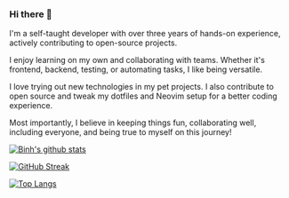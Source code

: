 ### Hi there 👋

I'm a self-taught developer with over three years of hands-on experience,
actively contributing to open-source projects.

I enjoy learning on my own and collaborating with teams. Whether it's frontend,
backend, testing, or automating tasks, I like being versatile.

I love trying out new technologies in my pet projects. I also contribute to
open source and tweak my dotfiles and Neovim setup for a better coding
experience.

Most importantly, I believe in keeping things fun, collaborating well,
including everyone, and being true to myself on this journey!

[![Binh's github stats](https://github-readme-stats.vercel.app/api?username=binhtran432k&theme=dracula&count_private=true&show_icons=true)](https://github-readme-stats.vercel.app/api?username=binhtran432k&theme=dracula&count_private=true&show_icons=true)

[![GitHub Streak](https://streak-stats.demolab.com/?user=binhtran432k&theme=dracula)](https://streak-stats.demolab.com/?user=binhtran432k&theme=dracula)

[![Top Langs](https://github-readme-stats.vercel.app/api/top-langs/?username=binhtran432k&theme=dracula&hide=html,css,nushell&size_weight=0.5&count_weight=0.5&langs_count=10&layout=compact)](https://github-readme-stats.vercel.app/api/top-langs/?username=binhtran432k&theme=dracula&hide=html,css,nushell&size_weight=0.5&count_weight=0.5&langs_count=10&layout=compact)

<!--
**binhtran432k/binhtran432k** is a ✨ _special_ ✨ repository because its `README.md` (this file) appears on your GitHub profile.

Here are some ideas to get you started:

- 🔭 I’m currently working on ...
- 🌱 I’m currently learning ...
- 👯 I’m looking to collaborate on ...
- 🤔 I’m looking for help with ...
- 💬 Ask me about ...
- 📫 How to reach me: ...
- 😄 Pronouns: ...
- ⚡ Fun fact: ...
-->
